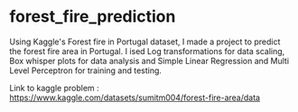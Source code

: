 # forest_fire_prediction

Using Kaggle's Forest fire in Portugal dataset, I made a project to predict the forest fire area in Portugal. I ised Log transformations for data scaling, Box whisper plots for data analysis and Simple Linear Regression and Multi Level Perceptron for training and testing.

Link to kaggle problem : https://www.kaggle.com/datasets/sumitm004/forest-fire-area/data
